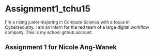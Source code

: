 # Assignment1_tchu15


I'm a rising junior majoring in Compute Science with a focus in Cybersecurity.
I am an intern for the red team of a large digital workflow company.
This is my school github account.

<h2>Assignment 1 for Nicole Ang-Wanek</h2>


